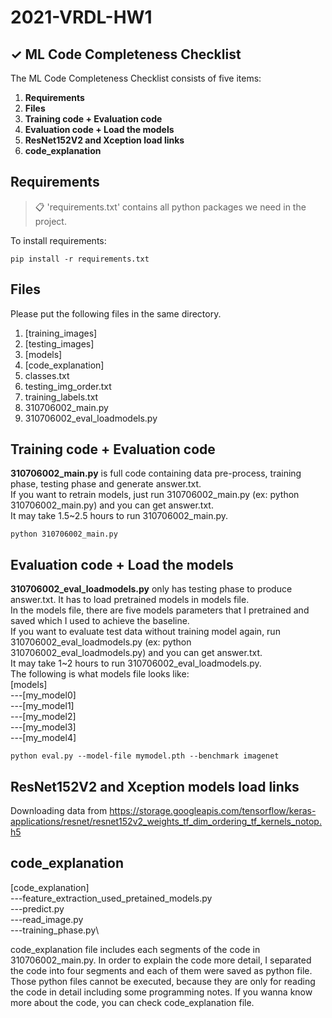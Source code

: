 # 2021-VRDL-HW1

## ✓ ML Code Completeness Checklist

The ML Code Completeness Checklist consists of five items:

1. **Requirements**
2. **Files** 
3. **Training code + Evaluation code** 
4. **Evaluation code + Load the models**
5. **ResNet152V2 and Xception load links**
6. **code_explanation**


## Requirements

>📋  'requirements.txt' contains all python packages we need in the project.

To install requirements:

```setup
pip install -r requirements.txt
```

## Files 

Please put the following files in the same directory.
1. [training_images]
2. [testing_images]
3. [models]
4. [code_explanation]
5. classes.txt
6. testing_img_order.txt
7. training_labels.txt
8. 310706002_main.py
9. 310706002_eval_loadmodels.py

## Training code + Evaluation code

**310706002_main.py** is full code containing data pre-process, training phase, testing phase and generate answer.txt.\
If you want to retrain models, just run 310706002_main.py (ex: python 310706002_main.py) and you can get answer.txt.\
It may take 1.5~2.5 hours to run 310706002_main.py.
    
```train
python 310706002_main.py
```

## Evaluation code + Load the models 

**310706002_eval_loadmodels.py** only has testing phase to produce answer.txt. It has to load pretrained models in models file.\
In the models file, there are five models parameters that I pretrained and saved which I used to achieve the baseline.\
If you want to evaluate test data without training model again, run 310706002_eval_loadmodels.py (ex: python 310706002_eval_loadmodels.py) and you can get answer.txt.\
It may take 1~2 hours to run 310706002_eval_loadmodels.py.\
The following is what models file looks like:\
\[models]\
---[my_model0]\
---[my_model1]\
---[my_model2]\
---[my_model3]\
---[my_model4]
    
```eval
python eval.py --model-file mymodel.pth --benchmark imagenet
```
    
## ResNet152V2 and Xception models load links

Downloading data from https://storage.googleapis.com/tensorflow/keras-applications/resnet/resnet152v2_weights_tf_dim_ordering_tf_kernels_notop.h5
## code_explanation

[code_explanation]\
---feature_extraction_used_pretained_models.py\
---predict.py\
---read_image.py\
---training_phase.py\

code_explanation file includes each segments of the code in 310706002_main.py. 
In order to explain the code more detail, I separated the code into four segments and each of them were saved as python file.
Those python files cannot be executed, because they are only for reading the code in detail including some programming notes.
If you wanna know more about the code, you can check code_explanation file.
